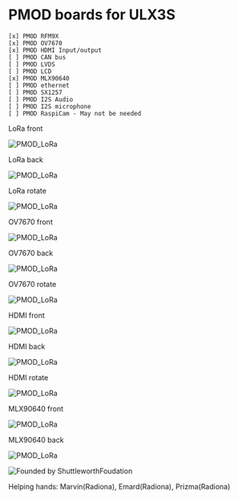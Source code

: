 # PMOD boards for ULX3S

    [x] PMOD RFM9X
    [x] PMOD OV7670
    [x] PMOD HDMI Input/output
    [ ] PMOD CAN bus
    [ ] PMOD LVDS
    [ ] PMOD LCD
    [x] PMOD MLX90640
    [ ] PMOD ethernet
    [ ] PMOD SX1257
    [ ] PMOD I2S Audio
    [ ] PMOD I2S microphone
    [ ] PMOD RaspiCam - May not be needed 

LoRa front

![PMOD_LoRa](pic/LoRa_Front.png)

LoRa back

![PMOD_LoRa](pic/LoRa_Back.png)

LoRa rotate

![PMOD_LoRa](pic/LoRa_Rotate.png)

OV7670 front

![PMOD_LoRa](pic/OV7670_Front.png)

OV7670 back

![PMOD_LoRa](pic/OV7670_Back.png)

OV7670 rotate

![PMOD_LoRa](pic/OV7670_Rotate.png)

HDMI front

![PMOD_LoRa](pic/HDMI_Front.png)

HDMI back

![PMOD_LoRa](pic/HDMI_Back.png)

HDMI rotate

![PMOD_LoRa](pic/HDMI_Rotate.png)

MLX90640 front

![PMOD_LoRa](pic/MLX90640_Front.png)

MLX90640 back

![PMOD_LoRa](pic/MLX90640_Back.png)


![Founded by ShuttleworthFoudation](https://github.com/ShuttleworthFoundation/Logos/blob/master/Shuttleworth%20Funded/Shuttleworth%20Funded%20Black/Shuttleworth%20Funded.svg)

Helping hands: Marvin(Radiona), Emard(Radiona), Prizma(Radiona)
